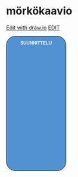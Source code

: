 
# mörkökaavio

[Edit with draw.io](https://app.diagrams.net/?src=about#G14ObYv3fcciFrB1UPfwWlXOUoP_7JltLD#%7B%22pageId%22%3A%22weOytGyI-ofrLxNII3_V%22%7D)
[EDIT](https://viewer.diagrams.net/?tags=%7B%7D&lightbox=1&highlight=0000ff&edit=_blank&layers=1&nav=1&dark=auto#G14ObYv3fcciFrB1UPfwWlXOUoP_7JltLD)

<svg xmlns="http://www.w3.org/2000/svg" style="cursor:pointer;max-width:100%;max-height:361px;" xmlns:xlink="http://www.w3.org/1999/xlink" version="1.1" width="161px" viewBox="-0.5 -0.5 161 361" content="&lt;mxfile host=&quot;app.diagrams.net&quot; agent=&quot;Mozilla/5.0 (Windows NT 10.0; Win64; x64) AppleWebKit/537.36 (KHTML, like Gecko) Chrome/136.0.0.0 Safari/537.36&quot; version=&quot;27.0.5&quot;&gt;&#10;  &lt;diagram name=&quot;Sivu-1&quot; id=&quot;weOytGyI-ofrLxNII3_V&quot;&gt;&#10;    &lt;mxGraphModel dx=&quot;1389&quot; dy=&quot;749&quot; grid=&quot;1&quot; gridSize=&quot;10&quot; guides=&quot;1&quot; tooltips=&quot;1&quot; connect=&quot;1&quot; arrows=&quot;1&quot; fold=&quot;1&quot; page=&quot;1&quot; pageScale=&quot;1&quot; pageWidth=&quot;827&quot; pageHeight=&quot;1169&quot; math=&quot;0&quot; shadow=&quot;0&quot;&gt;&#10;      &lt;root&gt;&#10;        &lt;mxCell id=&quot;0&quot; /&gt;&#10;        &lt;mxCell id=&quot;1&quot; parent=&quot;0&quot; /&gt;&#10;        &lt;mxCell id=&quot;ew2fL7teuhWH8nBifML5-1&quot; value=&quot;&amp;lt;font style=&amp;quot;color: rgb(255, 255, 255);&amp;quot;&amp;gt;&amp;lt;b style=&amp;quot;line-height: 100%;&amp;quot;&amp;gt;SUUNNITTELU&amp;lt;/b&amp;gt;&amp;lt;/font&amp;gt;&quot; style=&quot;rounded=1;whiteSpace=wrap;html=1;fillColor=#5291D2;shadow=0;labelPosition=center;verticalLabelPosition=middle;align=center;verticalAlign=middle;spacingTop=-325;&quot; parent=&quot;1&quot; vertex=&quot;1&quot;&gt;&#10;          &lt;mxGeometry x=&quot;40&quot; y=&quot;40&quot; width=&quot;160&quot; height=&quot;360&quot; as=&quot;geometry&quot; /&gt;&#10;        &lt;/mxCell&gt;&#10;      &lt;/root&gt;&#10;    &lt;/mxGraphModel&gt;&#10;  &lt;/diagram&gt;&#10;&lt;/mxfile&gt;&#10;" onclick="(function(svg){var src=window.event.target||window.event.srcElement;while (src!=null&amp;&amp;src.nodeName.toLowerCase()!='a'){src=src.parentNode;}if(src==null){if(svg.wnd!=null&amp;&amp;!svg.wnd.closed){svg.wnd.focus();}else{var r=function(evt){if(evt.data=='ready'&amp;&amp;evt.source==svg.wnd){svg.wnd.postMessage(decodeURIComponent(svg.getAttribute('content')),'*');window.removeEventListener('message',r);}};window.addEventListener('message',r);svg.wnd=window.open('https://viewer.diagrams.net/?client=1&amp;page=0&amp;edit=_blank');}}})(this);"><defs/><g><g data-cell-id="0"><g data-cell-id="1"><g data-cell-id="ew2fL7teuhWH8nBifML5-1"><g><rect x="0" y="0" width="160" height="360" rx="24" ry="24" fill="#5291d2" stroke="#000000" pointer-events="all" style="fill: light-dark(rgb(82, 145, 210), rgb(72, 127, 182)); stroke: light-dark(rgb(0, 0, 0), rgb(255, 255, 255));"/></g><g><g transform="translate(-0.5 -0.5)"><switch><foreignObject style="overflow: visible; text-align: left;" pointer-events="none" width="100%" height="100%" requiredFeatures="http://www.w3.org/TR/SVG11/feature#Extensibility"><div xmlns="http://www.w3.org/1999/xhtml" style="display: flex; align-items: unsafe center; justify-content: unsafe center; width: 158px; height: 1px; padding-top: 18px; margin-left: 1px;"><div style="box-sizing: border-box; font-size: 0; text-align: center; color: #000000; "><div style="display: inline-block; font-size: 12px; font-family: &quot;Helvetica&quot;; color: light-dark(#000000, #ffffff); line-height: 1.2; pointer-events: all; white-space: normal; word-wrap: normal; "><font style="color: light-dark(rgb(255, 255, 255), rgb(18, 18, 18));"><b style="line-height: 100%;">SUUNNITTELU</b></font></div></div></div></foreignObject><text x="80" y="21" fill="light-dark(#000000, #ffffff)" font-family="&quot;Helvetica&quot;" font-size="12px" text-anchor="middle">SUUNNITTELU</text></switch></g></g></g></g></g></g><switch><g requiredFeatures="http://www.w3.org/TR/SVG11/feature#Extensibility"/><a transform="translate(0,-5)" xlink:href="https://www.drawio.com/doc/faq/svg-export-text-problems" target="_blank"><text text-anchor="middle" font-size="10px" x="50%" y="100%">Text is not SVG - cannot display</text></a></switch></svg>
